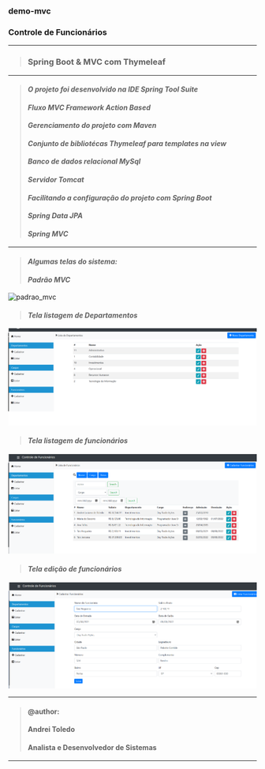 ### demo-mvc
### Controle de Funcionários
---
> ### Spring Boot & MVC com Thymeleaf
---

> #### *O projeto foi desenvolvido na IDE Spring Tool Suite*
> #### *Fluxo MVC Framework Action Based*
> #### *Gerenciamento do projeto com Maven*
> #### *Conjunto de bibliotécas Thymeleaf para templates na view*
> #### *Banco de dados relacional MySql*
> #### *Servidor Tomcat*
> #### *Facilitando a configuração do projeto com Spring Boot*
> #### *Spring Data JPA*
> #### *Spring MVC*
---

> #### *Algumas telas do sistema:* 
>
> #### *Padrão MVC*
> 
![padrao_mvc](https://user-images.githubusercontent.com/16118637/226791250-2f672644-b8be-4bc9-9129-0abdd17cd615.png)

> #### *Tela listagem de Departamentos*
 
![Tela Status do Paciente](https://github.com/andreitoledo/demo-mvc/blob/main/src/main/resources/static/image/listagem_departamento.png)

>
> #### *Tela listagem de funcionários*
 
![Tela Status do Paciente](https://github.com/andreitoledo/demo-mvc/blob/main/src/main/resources/static/image/listagem_funcionarios.png)

>
> #### *Tela edição de funcionários*
 
![Tela Status do Paciente](https://github.com/andreitoledo/demo-mvc/blob/main/src/main/resources/static/image/edicao_funcionarios.png)


----
>#### @author:                             
>#### Andrei Toledo                        
>#### Analista e Desenvolvedor de Sistemas 
----

